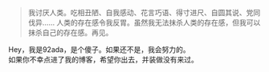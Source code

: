 > 我讨厌人类。吃相丑陋、自我感动、花言巧语、得寸进尺、自圆其说、党同伐异…… 人类的存在感令我反胃。虽然我无法抹杀人类的存在感，但我可以抹杀自己的存在感。再见。

Hey，我是92ada，是个傻子。如果还不是，我会努力的。<br>
如果你不幸点进了我的博客，希望你出去，并装做没有来过。

